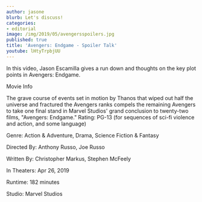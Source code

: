 ```yaml
---
author: jasone
blurb: Let's discuss!
categories:
- editorial
image: /img/2019/05/avengersspoilers.jpg
published: true
title: 'Avengers: Endgame - Spoiler Talk'
youtube: lHtyTrpbjUU
---
```


In this video, Jason Escamilla gives a run down and thoughts on the key plot points in Avengers: Endgame.

Movie Info

The grave course of events set in motion by Thanos that wiped out half the universe and fractured the Avengers ranks compels the remaining Avengers to take one final stand in Marvel Studios' grand conclusion to twenty-two films, "Avengers: Endgame."
Rating:	PG-13 (for sequences of sci-fi violence and action, and some language)

Genre: 
Action & Adventure, Drama, Science Fiction & Fantasy

Directed By:
Anthony Russo, Joe Russo

Written By:	
Christopher Markus, Stephen McFeely

In Theaters: Apr 26, 2019 

Runtime: 182 minutes

Studio:	Marvel Studios